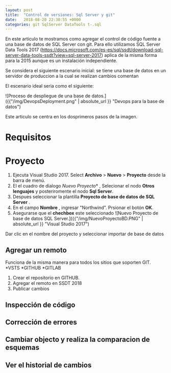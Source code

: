 ```yaml
---
layout: post
title:  "Control de versiones: Sql Server y git"
date:   2018-08-20 22:30:55 +0000
categories: git SqlServer DataTools t-.sql
---
```


En este articulo te mostramos como agregar el control de código fuente a una base de datos de SQL Server con git.
Para ello utilizamos SQL Server Data Tools 2017 (https://docs.microsoft.com/es-es/sql/ssdt/download-sql-server-data-tools-ssdt?view=sql-server-2017)
aplica de la misma forma para la 2015 aunque  es un instalación independiente.

Se considera el siguiente escenario inicial: 
se tiene una base de datos en un servidor de produccion a la cual se realizan cambios comentan

El escenario ideal seria como el siguiente:

![Proceso de despliegue de una base de datos.]({{"/img/DevopsDeployment.png" | absolute_url }} "Devops para la base de datos")

Este articulo se centra en los dosprimeros pasos de la imagen.


# Requisitos

# Proyecto
1. Ejecuta Visual Studio 2017. Select **Archivo** > **Nuevo** > **Proyecto** desde la barra de menú. 
2. El el cuadro de dialogo *Nuevo Proyecto** , Selecionar el nodo **Otros lenguajes**  y posteriromente el nodo **Sql Server**. 
3. Despues seleccionar la plantilla **Proyecto de base de datos de SQL Server** . 
4. En el campo  **Nombre** , ingresar "Northwind". Prsionar el botón **OK**.
5. Asegurarse que el __chechbox__ este seleccionado
![Nuevo Proyecto de base de datos SQL Server.]({{"/img/NuevoProyectoBD.PNG" | absolute_url }} "Visual Studio 2017")

Dar clic en el nombre del proyecto y seleccionar importar de base de datos

## Agregar un remoto

Funciona de la misma manera para todos los sitios que soporten GIT. 
 *VSTS
 *GITHUB
 *GITLAB
 
 1. Crear el repositorio en GITHUB.
 2. Agregar el remoto en SSDT 2018
 3. Publicar cambios
 


## Inspección de código
## Corrección de errores
## Cambiar objecto y realiza la comparacion de esquemas
## Ver el historial de cambios
